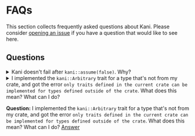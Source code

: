 # FAQs

This section collects frequently asked questions about Kani.
Please consider [opening an issue](https://github.com/model-checking/kani/issues/new/choose) if you have a question that would like to see here.

## Questions

<details>
<summary>Kani doesn't fail after <code>kani::assume(false)</code>. Why?</summary>

`kani::assume(false)` (or `kani::assume(cond)` where `cond` is condition that results in `false` in the context of the program), won't cause errors in Kani.
Instead, such an assumption has the effect of blocking all the symbolic execution paths from the assumption.
Therefore, all checks after the assumption should appear as [`UNREACHABLE`](#../../verification-results.md).
That's the expected behavior for `kani::assume(false)` in Kani.

If you didn't expect certain checks in a harness to be `UNREACHABLE`, we recommend using the [`kani::cover` macro](#../../verification-results.md#cover-property-results) to determine what conditions are possible in case you've over-constrained the harness.
</details>

<details>
<summary>I implemented the <code>kani::Arbitrary</code> trait for a type that's not from my crate, and got the error
<code>only traits defined in the current crate can be implemented for types defined outside of the crate</code>.
What does this mean? What can I do?</summary>

This error is due to a violation of Rust's orphan rules for trait implementations, which are explained [here](https://doc.rust-lang.org/error_codes/E0117.html).
In that case, you'll need to follow the third approach mentioned [here](https://model-checking.github.io/kani/tutorial-nondeterministic-variables.html#custom-nondeterministic-types) to implement `Arbitrary` for a foreign custom type.

If the type comes from `std` (Rust's standard library), you can [open a request](https://github.com/model-checking/kani/issues/new?assignees=&labels=%5BC%5D+Feature+%2F+Enhancement&template=feature_request.md&title=) for adding `Arbitrary` implementations to the Kani library.
Otherwise, there are more involved options to consider:
 1. Importing a copy of the external crate that defines the type, then implement `Arbitrary` there.
 2. Contributing the `Arbitrary` implementation to the external crate that defines the type.
</details>


**Question:** I implemented the `kani::Arbitrary` trait for a type that's not from my crate, and got the error
`only traits defined in the current crate can be implemented for types defined outside of the crate`.
What does this mean? What can I do? [Answer](#arbitrary-implementations-for-foreign-types)
